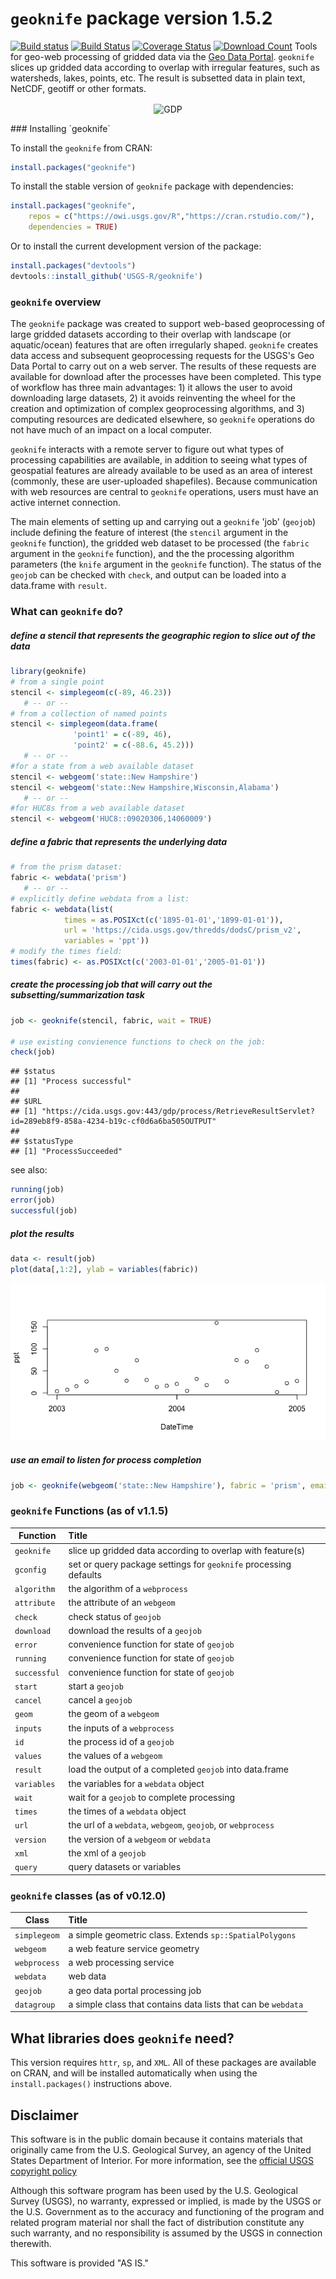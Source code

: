 `geoknife` package version 1.5.2
================================

[![Build status](https://ci.appveyor.com/api/projects/status/0iacmg82mp50426o/branch/master)](https://ci.appveyor.com/project/jread-usgs/geoknife/branch/master) [![Build Status](https://travis-ci.org/USGS-R/geoknife.svg)](https://travis-ci.org/USGS-R/geoknife) [![Coverage Status](https://coveralls.io/repos/USGS-R/geoknife/badge.svg)](https://coveralls.io/r/USGS-R/geoknife) [![Download Count](http://cranlogs.r-pkg.org/badges/geoknife)](https://cran.r-project.org/package=geoknife)
Tools for geo-web processing of gridded data via the [Geo Data Portal](https://cida.usgs.gov/gdp/ "Geo Data Portal"). `geoknife` slices up gridded data according to overlap with irregular features, such as watersheds, lakes, points, etc. The result is subsetted data in plain text, NetCDF, geotiff or other formats.
<p align="center">
<img src="http://usgs-r.github.io/images/geoknife.png" alt="GDP" align="center">
</p>
### Installing `geoknife`

To install the `geoknife` from CRAN:

``` r
install.packages("geoknife")
```

To install the stable version of `geoknife` package with dependencies:

``` r
install.packages("geoknife", 
    repos = c("https://owi.usgs.gov/R","https://cran.rstudio.com/"),
    dependencies = TRUE)
```

Or to install the current development version of the package:

``` r
install.packages("devtools")
devtools::install_github('USGS-R/geoknife')
```

### `geoknife` overview

The `geoknife` package was created to support web-based geoprocessing of large gridded datasets according to their overlap with landscape (or aquatic/ocean) features that are often irregularly shaped. `geoknife` creates data access and subsequent geoprocessing requests for the USGS's Geo Data Portal to carry out on a web server. The results of these requests are available for download after the processes have been completed. This type of workflow has three main advantages: 1) it allows the user to avoid downloading large datasets, 2) it avoids reinventing the wheel for the creation and optimization of complex geoprocessing algorithms, and 3) computing resources are dedicated elsewhere, so `geoknife` operations do not have much of an impact on a local computer.

`geoknife` interacts with a remote server to figure out what types of processing capabilities are available, in addition to seeing what types of geospatial features are already available to be used as an area of interest (commonly, these are user-uploaded shapefiles). Because communication with web resources are central to `geoknife` operations, users must have an active internet connection.

The main elements of setting up and carrying out a `geoknife` 'job' (`geojob`) include defining the feature of interest (the `stencil` argument in the `geoknife` function), the gridded web dataset to be processed (the `fabric` argument in the `geoknife` function), and the the processing algorithm parameters (the `knife` argument in the `geoknife` function). The status of the `geojob` can be checked with `check`, and output can be loaded into a data.frame with `result`.

### What can `geoknife` do?

##### define a stencil that represents the geographic region to slice out of the data

``` r
library(geoknife)
# from a single point
stencil <- simplegeom(c(-89, 46.23))
   # -- or --
# from a collection of named points
stencil <- simplegeom(data.frame(
              'point1' = c(-89, 46), 
              'point2' = c(-88.6, 45.2)))
   # -- or --
#for a state from a web available dataset
stencil <- webgeom('state::New Hampshire')
stencil <- webgeom('state::New Hampshire,Wisconsin,Alabama')
   # -- or --
#for HUC8s from a web available dataset
stencil <- webgeom('HUC8::09020306,14060009')
```

##### define a fabric that represents the underlying data

``` r
# from the prism dataset:
fabric <- webdata('prism')
   # -- or --
# explicitly define webdata from a list:
fabric <- webdata(list(
            times = as.POSIXct(c('1895-01-01','1899-01-01')),
            url = 'https://cida.usgs.gov/thredds/dodsC/prism_v2',
            variables = 'ppt'))
# modify the times field:
times(fabric) <- as.POSIXct(c('2003-01-01','2005-01-01'))
```

##### create the processing job that will carry out the subsetting/summarization task

``` r
job <- geoknife(stencil, fabric, wait = TRUE)

# use existing convienence functions to check on the job:
check(job)
```

    ## $status
    ## [1] "Process successful"
    ## 
    ## $URL
    ## [1] "https://cida.usgs.gov:443/gdp/process/RetrieveResultServlet?id=289eb8f9-858a-4234-b19c-cf0d6a6ba505OUTPUT"
    ## 
    ## $statusType
    ## [1] "ProcessSucceeded"

see also:

``` r
running(job)
error(job)
successful(job)
```

##### plot the results

``` r
data <- result(job)
plot(data[,1:2], ylab = variables(fabric))
```

![](README_files/figure-markdown_github/unnamed-chunk-7-1.png)

##### use an email to listen for process completion

``` r
job <- geoknife(webgeom('state::New Hampshire'), fabric = 'prism', email = 'fake.email@gmail.com')
```

### `geoknife` Functions (as of v1.1.5)

| Function     | Title                                                            |
|--------------|:-----------------------------------------------------------------|
| `geoknife`   | slice up gridded data according to overlap with feature(s)       |
| `gconfig`    | set or query package settings for `geoknife` processing defaults |
| `algorithm`  | the algorithm of a `webprocess`                                  |
| `attribute`  | the attribute of an `webgeom`                                    |
| `check`      | check status of `geojob`                                         |
| `download`   | download the results of a `geojob`                               |
| `error`      | convenience function for state of `geojob`                       |
| `running`    | convenience function for state of `geojob`                       |
| `successful` | convenience function for state of `geojob`                       |
| `start`      | start a `geojob`                                                 |
| `cancel`     | cancel a `geojob`                                                |
| `geom`       | the geom of a `webgeom`                                          |
| `inputs`     | the inputs of a `webprocess`                                     |
| `id`         | the process id of a `geojob`                                     |
| `values`     | the values of a `webgeom`                                        |
| `result`     | load the output of a completed `geojob` into data.frame          |
| `variables`  | the variables for a `webdata` object                             |
| `wait`       | wait for a `geojob` to complete processing                       |
| `times`      | the times of a `webdata` object                                  |
| `url`        | the url of a `webdata`, `webgeom`, `geojob`, or `webprocess`     |
| `version`    | the version of a `webgeom` or `webdata`                          |
| `xml`        | the xml of a `geojob`                                            |
| `query`      | query datasets or variables                                      |

### `geoknife` classes (as of v0.12.0)

| Class        | Title                                                         |
|--------------|:--------------------------------------------------------------|
| `simplegeom` | a simple geometric class. Extends `sp::SpatialPolygons`       |
| `webgeom`    | a web feature service geometry                                |
| `webprocess` | a web processing service                                      |
| `webdata`    | web data                                                      |
| `geojob`     | a geo data portal processing job                              |
| `datagroup`  | a simple class that contains data lists that can be `webdata` |

What libraries does `geoknife` need?
------------------------------------

This version requires `httr`, `sp`, and `XML`. All of these packages are available on CRAN, and will be installed automatically when using the `install.packages()` instructions above.

Disclaimer
----------

This software is in the public domain because it contains materials that originally came from the U.S. Geological Survey, an agency of the United States Department of Interior. For more information, see the [official USGS copyright policy](https://www2.usgs.gov/visual-id/credit_usgs.html#copyright/ "official USGS copyright policy")

Although this software program has been used by the U.S. Geological Survey (USGS), no warranty, expressed or implied, is made by the USGS or the U.S. Government as to the accuracy and functioning of the program and related program material nor shall the fact of distribution constitute any such warranty, and no responsibility is assumed by the USGS in connection therewith.

This software is provided "AS IS."
